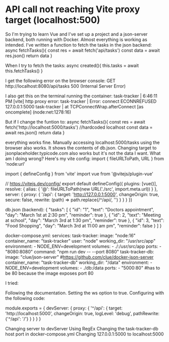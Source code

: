 
# API call not reaching Vite proxy target (localhost:500)

So I'm trying to learn Vue and I've set up a project and a json-server backend, both running with Docker. Almost everything is working as intended.
I've written a function to fetch the tasks in the json backend:
async fetchTasks(){
    const res = await fetch('api/tasks')
    const data = await res.json()
    return data
}

When I try to fetch the tasks:
async created(){
    this.tasks = await this.fetchTasks()
}

I get the following error on the browser console:
GET http://localhost:8080/api/tasks 500 (Internal Server Error)

I also get this on the terminal running the container:
task-tracker     | 6:46:11 PM [vite] http proxy error:
task-tracker     | Error: connect ECONNREFUSED 127.0.0.1:5000
task-tracker     |     at TCPConnectWrap.afterConnect [as oncomplete] (node:net:1278:16)

But if I change the funtion to:
async fetchTasks(){
    const res = await fetch('http://localhost:5000/tasks') //hardcoded localhost
    const data = await res.json()
    return data
}

everything works fine.
Manually accessing localhost:5000/tasks using the browser also works. It shows the contents of db.json.
Changing target to jsonplaceholder.typicode.com also works but it's not the data I want.
What am I doing wrong?
Here's my vite config:
import { fileURLToPath, URL } from 'node:url'

import { defineConfig } from 'vite'
import vue from '@vitejs/plugin-vue'

// https://vitejs.dev/config/
export default defineConfig({
    plugins: [vue()],
    resolve: {
      alias: {
        '@': fileURLToPath(new URL('./src', import.meta.url))
      }
    },
    server: {
      proxy: {
        '/api': {
          target: 'http://127.0.0.1:5000',
          changeOrigin: true,
          secure: false,
          rewrite: (path) => path.replace(/^\/api/, '')
        }
      }
    }
})


db.json (backend):
{
    "tasks": [
        {
            "id": "1",
            "text": "Doctors appointment",
            "day": "March 1st at 2:30 pm",
            "reminder": true
        },
        {
            "id": 2,
            "text": "Meeting at school",
            "day": "March 3rd at 1:30 pm",
            "reminder": true
        },
        {
            "id": 3,
            "text": "Food Shopping",
            "day": "March 3rd at 11:00 am pm",
            "reminder": false
        }
    ]
}

docker-compose.yml:
services:
    task-tracker:
      image: "node:16"
      container_name: "task-tracker"
      user: "node"
      working_dir: "/usr/src/app"
      environment:
        - NODE_ENV=development
      volumes:
        - ./:/usr/src/app
      ports:
        - "8080:8080"
      command: "npm run dev -- --port 8080"
    task-tracker-db:
      image: "clue/json-server" #https://github.com/clue/docker-json-server
      container_name: "task-tracker-db"
      working_dir: "/data"
      environment:
        - NODE_ENV=development
      volumes:
        - ./db:/data
      ports:
        - "5000:80" #has to be 80 because the image exposes port 80

I tried:

Following the documentation.
Setting the ws option to true.
Configuring with the following code:

module.exports = {
    devServer: {
        proxy: {
            '^/api': {
                target: 'http://localhost:5000',
                changeOrigin: true,
                logLevel: 'debug',
                pathRewrite: {'^/api': '/'}
            }
        }
    }
}


Changing server to devServer
Using RegEx
Changing the task-tracker-db host port in docker-compose.yml
Changing 127.0.0.1:5000 to localhost:5000


        